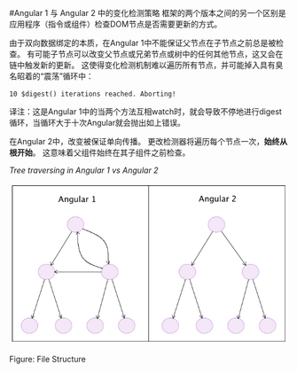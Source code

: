 #Angular 1 与 Angular 2 中的变化检测策略
框架的两个版本之间的另一个区别是应用程序（指令或组件）检查DOM节点是否需要更新的方式。

由于双向数据绑定的本质，在Angular 1中不能保证父节点在子节点之前总是被检查。 有可能子节点可以改变父节点或兄弟节点或树中的任何其他节点，这又会在链中触发新的更新。 这使得变化检测机制难以遍历所有节点，并可能掉入具有臭名昭着的“震荡”循环中：

```
10 $digest() iterations reached. Aborting!
```

译注：这是Angular 1中的当两个方法互相watch时，就会导致不停地进行digest循环，当循环大于十次Angular就会抛出如上错误。

在Angular 2中，改变被保证单向传播。 更改检测器将遍历每个节点一次，**始终从根开始**。 这意味着父组件始终在其子组件之前检查。

*Tree traversing in Angular 1 vs Angular 2*

![File Structure](../assets/angular1-vs-angular2.jpg)

Figure: File Structure